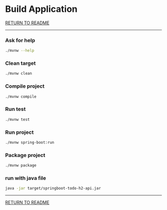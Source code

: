 # Build Application

[RETURN TO README](../README.md)

---

### Ask for help
```bash
./mvnw --help
```

### Clean target
```bash
./mvnw clean
```

### Compile project
```bash
./mvnw compile
```

### Run test
```bash
./mvnw test
```

### Run project
```bash
./mvnw spring-boot:run
```

### Package project
```bash
./mvnw package
```

### run with java file
```bash
java -jar target/springboot-todo-h2-api.jar 
```

---

[RETURN TO README](../README.md)